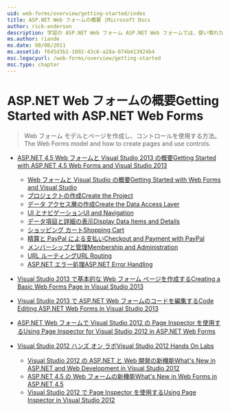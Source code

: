 ```yaml
---
uid: web-forms/overview/getting-started/index
title: ASP.NET Web フォームの概要 |Microsoft Docs
author: rick-anderson
description: 学習の ASP.NET Web フォーム ASP.NET Web フォームでは、使い慣れたドラッグ アンド ドロップ、イベント ドリブン モデルを使用して動的な web サイトをビルドできます。 デザイン サーフェイスと hund.
ms.author: riande
ms.date: 08/08/2011
ms.assetid: f645d3b1-1092-43c6-a28a-074b413924b4
msc.legacyurl: /web-forms/overview/getting-started
msc.type: chapter
---
```

<a name="getting-started-with-aspnet-web-forms"></a><span data-ttu-id="42f70-104">ASP.NET Web フォームの概要</span><span class="sxs-lookup"><span data-stu-id="42f70-104">Getting Started with ASP.NET Web Forms</span></span>
====================
> <span data-ttu-id="42f70-105">Web フォーム モデルとページを作成し、コントロールを使用する方法。</span><span class="sxs-lookup"><span data-stu-id="42f70-105">The Web Forms model and how to create pages and use controls.</span></span>


- [<span data-ttu-id="42f70-106">ASP.NET 4.5 Web フォームと Visual Studio 2013 の概要</span><span class="sxs-lookup"><span data-stu-id="42f70-106">Getting Started with ASP.NET 4.5 Web Forms and Visual Studio 2013</span></span>](getting-started-with-aspnet-45-web-forms/index.md)

    - [<span data-ttu-id="42f70-107">Web フォームと Visual Studio の概要</span><span class="sxs-lookup"><span data-stu-id="42f70-107">Getting Started with Web Forms and Visual Studio</span></span>](getting-started-with-aspnet-45-web-forms/introduction-and-overview.md)
    - [<span data-ttu-id="42f70-108">プロジェクトの作成</span><span class="sxs-lookup"><span data-stu-id="42f70-108">Create the Project</span></span>](getting-started-with-aspnet-45-web-forms/create-the-project.md)
    - [<span data-ttu-id="42f70-109">データ アクセス層の作成</span><span class="sxs-lookup"><span data-stu-id="42f70-109">Create the Data Access Layer</span></span>](getting-started-with-aspnet-45-web-forms/create_the_data_access_layer.md)
    - [<span data-ttu-id="42f70-110">UI とナビゲーション</span><span class="sxs-lookup"><span data-stu-id="42f70-110">UI and Navigation</span></span>](getting-started-with-aspnet-45-web-forms/ui_and_navigation.md)
    - [<span data-ttu-id="42f70-111">データ項目と詳細の表示</span><span class="sxs-lookup"><span data-stu-id="42f70-111">Display Data Items and Details</span></span>](getting-started-with-aspnet-45-web-forms/display_data_items_and_details.md)
    - [<span data-ttu-id="42f70-112">ショッピング カート</span><span class="sxs-lookup"><span data-stu-id="42f70-112">Shopping Cart</span></span>](getting-started-with-aspnet-45-web-forms/shopping-cart.md)
    - [<span data-ttu-id="42f70-113">精算と PayPal による支払い</span><span class="sxs-lookup"><span data-stu-id="42f70-113">Checkout and Payment with PayPal</span></span>](getting-started-with-aspnet-45-web-forms/checkout-and-payment-with-paypal.md)
    - [<span data-ttu-id="42f70-114">メンバーシップと管理</span><span class="sxs-lookup"><span data-stu-id="42f70-114">Membership and Administration</span></span>](getting-started-with-aspnet-45-web-forms/membership-and-administration.md)
    - [<span data-ttu-id="42f70-115">URL ルーティング</span><span class="sxs-lookup"><span data-stu-id="42f70-115">URL Routing</span></span>](getting-started-with-aspnet-45-web-forms/url-routing.md)
    - [<span data-ttu-id="42f70-116">ASP.NET エラー処理</span><span class="sxs-lookup"><span data-stu-id="42f70-116">ASP.NET Error Handling</span></span>](getting-started-with-aspnet-45-web-forms/aspnet-error-handling.md)
- [<span data-ttu-id="42f70-117">Visual Studio 2013 で基本的な Web フォーム ページを作成する</span><span class="sxs-lookup"><span data-stu-id="42f70-117">Creating a Basic Web Forms Page in Visual Studio 2013</span></span>](creating-a-basic-web-forms-page.md)
- [<span data-ttu-id="42f70-118">Visual Studio 2013 で ASP.NET Web フォームのコードを編集する</span><span class="sxs-lookup"><span data-stu-id="42f70-118">Code Editing ASP.NET Web Forms in Visual Studio 2013</span></span>](code-editing-in-web-forms-pages.md)
- [<span data-ttu-id="42f70-119">ASP.NET Web フォームで Visual Studio 2012 の Page Inspector を使用する</span><span class="sxs-lookup"><span data-stu-id="42f70-119">Using Page Inspector for Visual Studio 2012 in ASP.NET Web Forms</span></span>](using-page-inspector-in-a-visual-studio-11-beta-web-forms-project.md)
- [<span data-ttu-id="42f70-120">Visual Studio 2012 ハンズ オン ラボ</span><span class="sxs-lookup"><span data-stu-id="42f70-120">Visual Studio 2012 Hands On Labs</span></span>](hands-on-labs/index.md)

    - [<span data-ttu-id="42f70-121">Visual Studio 2012 の ASP.NET と Web 開発の新機能</span><span class="sxs-lookup"><span data-stu-id="42f70-121">What's New in ASP.NET and Web Development in Visual Studio 2012</span></span>](hands-on-labs/whats-new-in-aspnet-and-web-development-in-visual-studio-2012.md)
    - [<span data-ttu-id="42f70-122">ASP.NET 4.5 の Web フォームの新機能</span><span class="sxs-lookup"><span data-stu-id="42f70-122">What's New in Web Forms in ASP.NET 4.5</span></span>](hands-on-labs/whats-new-in-web-forms-in-aspnet-45.md)
    - [<span data-ttu-id="42f70-123">Visual Studio 2012 で Page Inspector を使用する</span><span class="sxs-lookup"><span data-stu-id="42f70-123">Using Page Inspector in Visual Studio 2012</span></span>](hands-on-labs/using-page-inspector-in-visual-studio-2012.md)
